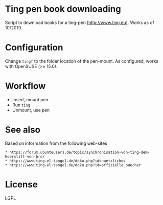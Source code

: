 # Ting pen book downloading

Script to download books for a ting-pen [http://www.ting.eu]. Works as of 10/2019.

# Configuration

Change `tingf` to the folder location of the pen-mount. As configured, works with OpenSUSE (>= 15.0).

# Workflow

  * Insert, mount pen
  * Run `ting`
  * Unmount, use pen

# See also

Based on information from the following web-sites

	* https://forum.ubuntuusers.de/topic/synchronisation-von-ting-dem-hoerstift-von-bro/
	* https://www.ting-el-tangel.de/doku.php?id=nuetzliches
	* https://www.ting-el-tangel.de/doku.php?id=offizielle_buecher


# License

LGPL
